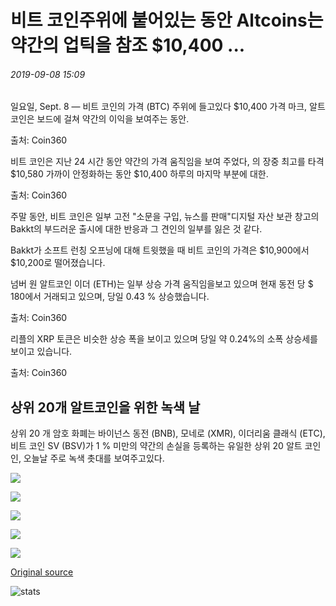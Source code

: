 # 비트 코인주위에 붙어있는 동안 Altcoins는 약간의 업틱을 참조 $10,400 ...

###### 2019-09-08 15:09

일요일, Sept. 8 — 비트 코인의 가격 (BTC) 주위에 들고있다 $10,400 가격 마크, 알트 코인은 보드에 걸쳐 약간의 이익을 보여주는 동안.

출처: Coin360

비트 코인은 지난 24 시간 동안 약간의 가격 움직임을 보여 주었다, 의 장중 최고를 타격 $10,580 가까이 안정화하는 동안 $10,400 하루의 마지막 부분에 대한.

출처: Coin360

주말 동안, 비트 코인은 일부 고전 "소문을 구입, 뉴스를 판매"디지털 자산 보관 창고의 Bakkt의 부드러운 출시에 대한 반응과 그 견인의 일부를 잃은 것 같다.

Bakkt가 소프트 런칭 오프닝에 대해 트윗했을 때 비트 코인의 가격은 $10,900에서 $10,200로 떨어졌습니다.

넘버 원 알트코인 이더 (ETH)는 일부 상승 가격 움직임을보고 있으며 현재 동전 당 $ 180에서 거래되고 있으며, 당일 0.43 % 상승했습니다.

출처: Coin360

리플의 XRP 토큰은 비슷한 상승 폭을 보이고 있으며 당일 약 0.24%의 소폭 상승세를 보이고 있습니다.

출처: Coin360

## 상위 20개 알트코인을 위한 녹색 날

상위 20 개 암호 화폐는 바이넌스 동전 (BNB), 모네로 (XMR), 이더리움 클래식 (ETC), 비트 코인 SV (BSV)가 1 % 미만의 약간의 손실을 등록하는 유일한 상위 20 알트 코인인, 오늘날 주로 녹색 촛대를 보여주고있다.

![](https://s3.cointelegraph.com/storage/uploads/view/ac93dfafb003bb686268512a3ab14bdf.png)

![](https://s3.cointelegraph.com/storage/uploads/view/afb047045f82031d4a0b6893005b2f27.png)

![](https://s3.cointelegraph.com/storage/uploads/view/172013ee26ea776b8f71d22588f8f1ed.png)

![](https://s3.cointelegraph.com/storage/uploads/view/fa6f3e4b3428ad53434480e91088d590.png)

![](https://s3.cointelegraph.com/storage/uploads/view/48a2714a8a529f8f682c8ecd793d3d48.png)

[Original source](https://cointelegraph.com/news/altcoins-see-slight-uptick-while-bitcoin-is-stuck-around-10-400)

![stats](https://c.statcounter.com/11760860/0/a89fa40b/1/ "stats")
